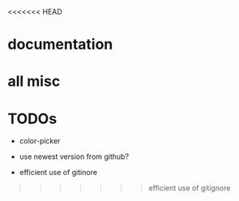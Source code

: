 <<<<<<< HEAD
# documentation
all misc
=======
# TODOs

- color-picker
 - use newest version from github?

- efficient use of gitinore  
>>>>>>> efficient use of gitignore
